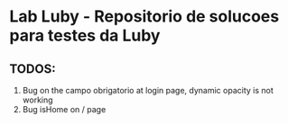 # Lab Luby - Repositorio de solucoes para testes da Luby

## TODOS:

1. Bug on the campo obrigatorio at login page, dynamic opacity is not working
2. Bug isHome on / page
